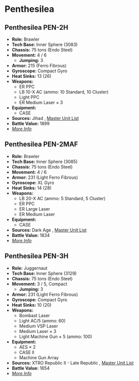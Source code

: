 # Penthesilea 

## Penthesilea PEN-2H 

- **Role:** Brawler 
- **Tech Base:** Inner Sphere (3083) 
- **Chassis:** 75 tons (Endo Steel) 
- **Movement:** 4 / 6 
  - **Jumping:** 3 
- **Armor:** 215 (Ferro Fibrous) 
- **Gyroscope:** Compact Gyro 
- **Heat Sinks:** 13 (26) 
- **Weapons:** 
  - ER PPC 
  - LB 10-X AC (ammo: 10 Standard, 10 Cluster) 
  - Light PPC 
  - ER Medium Laser × 3 
- **Equipment:** 
  - CASE 
- **Sources:** Jihad , [Master Unit List](http://masterunitlist.info/Unit/Details/2470/penthesilea-pen-2h) 
- **Battle Value:** 1899 
- [*More Info*](penthesilea/penthesilea_pen-2h.md) 

## Penthesilea PEN-2MAF 

- **Role:** Brawler 
- **Tech Base:** Inner Sphere (3085) 
- **Chassis:** 75 tons (Endo Steel) 
- **Movement:** 4 / 6 
- **Armor:** 231 (Light Ferro Fibrous) 
- **Gyroscope:** XL Gyro 
- **Heat Sinks:** 14 (28) 
- **Weapons:** 
  - LB 20-X AC (ammo: 5 Standard, 5 Cluster) 
  - ER PPC 
  - ER Large Laser 
  - ER Medium Laser 
- **Equipment:** 
  - CASE 
- **Sources:** Dark Age , [Master Unit List](http://masterunitlist.info/Unit/Details/2471/penthesilea-pen-2maf) 
- **Battle Value:** 1834 
- [*More Info*](penthesilea/penthesilea_pen-2maf.md) 

## Penthesilea PEN-3H 

- **Role:** Juggernaut 
- **Tech Base:** Inner Sphere (3129) 
- **Chassis:** 75 tons (Endo Steel) 
- **Movement:** 3 / 5, Compact 
  - **Jumping:** 3 
- **Armor:** 231 (Light Ferro Fibrous) 
- **Gyroscope:** Compact Gyro 
- **Heat Sinks:** 10 (20) 
- **Weapons:** 
  - Bombast Laser 
  - Light AC/5 (ammo: 60) 
  - Medium VSP Laser 
  - Medium Laser × 3 
  - Light Machine Gun × 5 (ammo: 100) 
- **Equipment:** 
  - AES × 2 
  - CASE II 
  - Machine Gun Array 
- **Sources:** XTRO Republic II - Late Republic , [Master Unit List](http://masterunitlist.info/Unit/Details/7347/penthesilea-pen-3h) 
- **Battle Value:** 1654 
- [*More Info*](penthesilea/penthesilea_pen-3h.md) 

